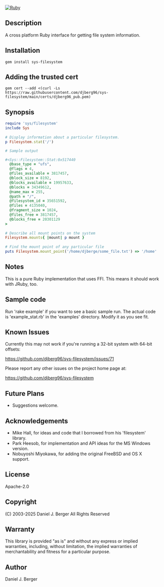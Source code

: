 [![Ruby](https://github.com/djberg96/sys-filesystem/actions/workflows/ruby.yml/badge.svg)](https://github.com/djberg96/sys-filesystem/actions/workflows/ruby.yml)

## Description

A cross platform Ruby interface for getting file system information.

## Installation

`gem install sys-filesystem`

## Adding the trusted cert
`gem cert --add <(curl -Ls https://raw.githubusercontent.com/djberg96/sys-filesystem/main/certs/djberg96_pub.pem)`

## Synopsis

```ruby
require 'sys/filesystem'
include Sys
   
# Display information about a particular filesystem.
p Filesystem.stat('/')

# Sample output

#<Sys::Filesystem::Stat:0x517440
  @base_type = "ufs",
  @flags = 4,
  @files_available = 3817457,
  @block_size = 8192,
  @blocks_available = 19957633,
  @blocks = 34349612,
  @name_max = 255,
  @path = "/",
  @filesystem_id = 35651592,
  @files = 4135040,
  @fragment_size = 1024,
  @files_free = 3817457,
  @blocks_free = 20301129
>
   
# Describe all mount points on the system
Filesystem.mounts{ |mount| p mount }
   
# Find the mount point of any particular file
puts Filesystem.mount_point('/home/djberge/some_file.txt') => '/home'
```

## Notes

This is a pure Ruby implementation that uses FFI. This means it should work
with JRuby, too.

## Sample code

Run 'rake example' if you want to see a basic sample run. The actual code
is 'example_stat.rb' in the 'examples' directory. Modify it as you see fit.

## Known Issues

Currently this may not work if you're running a 32-bit system with 64-bit offsets:

  https://github.com/djberg96/sys-filesystem/issues/71

Please report any other issues on the project home page at:

  https://github.com/djberg96/sys-filesystem

## Future Plans

* Suggestions welcome.

## Acknowledgements

* Mike Hall, for ideas and code that I borrowed from his 'filesystem' library.
* Park Heesob, for implementation and API ideas for the MS Windows version.
* Nobuyoshi Miyokawa, for adding the original FreeBSD and OS X support.
   
## License

Apache-2.0

## Copyright

(C) 2003-2025 Daniel J. Berger
All Rights Reserved

## Warranty

This library is provided "as is" and without any express or
implied warranties, including, without limitation, the implied
warranties of merchantability and fitness for a particular purpose.

## Author

Daniel J. Berger
